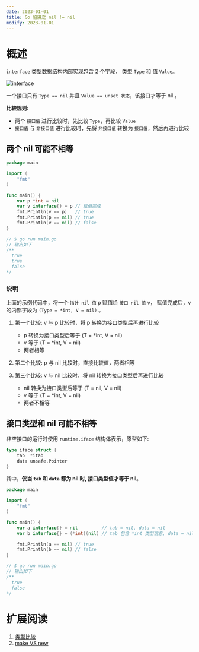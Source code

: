 ```yaml
---
date: 2023-01-01
title: Go 陷阱之 nil != nil
modify: 2023-01-01
---
```


# 概述

`interface` 类型数据结构内部实现包含 2 个字段， 类型 `Type` 和 值 `Value`。

![interface](/images/interface_type.png)

一个接口只有 `Type == nil` 并且 `Value == unset 状态`，该接口才等于 nil 。

**比较规则:**

- 两个 `接口值` 进行比较时，先比较 `Type`，再比较 `Value`
- `接口值` 与 `非接口值` 进行比较时，先将 `非接口值` 转换为 `接口值`，然后再进行比较

## 两个 nil 可能不相等

```go
package main

import (
	"fmt"
)

func main() {
	var p *int = nil
	var v interface{} = p // 赋值完成
	fmt.Println(v == p)   // true
	fmt.Println(p == nil) // true
	fmt.Println(v == nil) // false
}

// $ go run main.go
// 输出如下
/**
  true
  true
  false
*/
```

### 说明

上面的示例代码中，将一个 `指针 nil 值` p 赋值给 `接口 nil 值` v， 赋值完成后，v 的内部字段为 `(Type = *int, V = nil)` 。

1. 第一个比较: v 与 p 比较时，将 p 转换为接口类型后再进行比较
    - p 转换为接口类型后等于 (T = *int, V = nil)
    - v 等于 (T = *int, V = nil)
    - 两者相等 

2. 第二个比较: p 与 nil 比较时，直接比较值，两者相等
 
3. 第三个比较: v 与 nil 比较时，将 nil 转换为接口类型后再进行比较
    - nil 转换为接口类型后等于 (T = nil, V = nil)
    - v 等于 (T = *int, V = nil)
    - 两者不相等

## 接口类型和 nil 可能不相等

非空接口的运行时使用 `runtime.iface` 结构体表示，原型如下:

```go
type iface struct {
    tab  *itab
    data unsafe.Pointer
}
```

其中，**仅当 `tab` 和 `data` 都为 nil 时, 接口类型值才等于 nil**。

```go
package main

import (
	"fmt"
)

func main() {
	var a interface{} = nil         // tab = nil, data = nil
	var b interface{} = (*int)(nil) // tab 包含 *int 类型信息, data = nil

	fmt.Println(a == nil) // true
	fmt.Println(b == nil) // false
}

// $ go run main.go
// 输出如下
/**
  true
  false
*/
```

# 扩展阅读

1. [类型比较](https://github.com/duanbiaowu/go-examples-for-beginners/tree/master/introduction/type_comparison.md)
2. [make VS new](https://github.com/duanbiaowu/go-examples-for-beginners/tree/master/introduction/make_with_new.md)